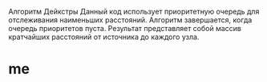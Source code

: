 Алгоритм Дейкстры
Данный код использует приоритетную очередь для отслеживания наименьших расстояний. Алгоритм завершается, когда очередь приоритетов пуста. Результат представляет собой массив кратчайших расстояний от источника до каждого узла.
# me
